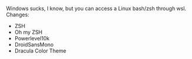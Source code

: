 Windows sucks, I know, but you can access a Linux bash/zsh through wsl.
Changes:
- ZSH
- Oh my ZSH
- Powerlevel10k
- DroidSansMono
- Dracula Color Theme
